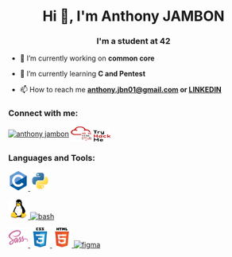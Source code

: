 <h1 align="center">Hi 👋, I'm Anthony JAMBON</h1>
<h3 align="center">I'm a student at 42</h3>

- 🔭 I’m currently working on **common core**

- 🌱 I’m currently learning **C and Pentest**

- 📫 How to reach me **anthony.jbn01@gmail.com or [LINKEDIN](https://www.linkedin.com/in/anthony-jambon-64b9772a2?utm_source=share&utm_campaign=share_via&utm_content=profile&utm_medium=ios_app)**

<h3 align="left">Connect with me:</h3>
<p align="left">
  <a href="https://linkedin.com/in/anthony jambon" target="blank"><img align="center" src="https://raw.githubusercontent.com/rahuldkjain/github-profile-readme-generator/master/src/images/icons/Social/linked-in-alt.svg" alt="anthony jambon"
    height="30" width="40" /></a>
 <!--  <a href="https://www.hackthebox.com/" target="blank"><img align="center" src="https://www.hackthebox.com/images/logo-htb.svg" alt="Hack The Box anthony jambon"
    height="30" width="120" /></a> -->
  <a href="https://tryhackme.com/p/PER50NN" target="blank"><img align="center" src="https://github.com/breaching/TryHackMe-CTF/raw/main/img/thm.png" alt="Hack The Box anthony jambon"
    height="30" width="80" /></a>
</p>

<h3 align="left">Languages and Tools:</h3>
<p align="left"> 
  <a href="https://www.cprogramming.com/" target="_blank" rel="noreferrer"> <img src="https://raw.githubusercontent.com/devicons/devicon/master/icons/c/c-original.svg" alt="c" width="40" height="40"/> </a>
  <a href="https://www.python.org" target="_blank" rel="noreferrer"> <img src="https://raw.githubusercontent.com/devicons/devicon/master/icons/python/python-original.svg" alt="python" width="40" height="40"/> </a> 

  <a href="https://www.linux.org/" target="_blank" rel="noreferrer"> <img src="https://raw.githubusercontent.com/devicons/devicon/master/icons/linux/linux-original.svg" alt="linux" width="40" height="40"/> </a>
  <a href="https://www.gnu.org/software/bash/" target="_blank" rel="noreferrer"> <img src="https://www.vectorlogo.zone/logos/gnu_bash/gnu_bash-icon.svg" alt="bash" width="40" height="40"/> </a>
  
  <a href="https://sass-lang.com" target="_blank" rel="noreferrer"> <img src="https://raw.githubusercontent.com/devicons/devicon/master/icons/sass/sass-original.svg" alt="sass" width="40" height="40"/> </a>
  <a href="https://www.w3schools.com/css/" target="_blank" rel="noreferrer"> <img src="https://raw.githubusercontent.com/devicons/devicon/master/icons/css3/css3-original-wordmark.svg" alt="css3" width="40" height="40"/> </a>
  <a href="https://www.w3.org/html/" target="_blank" rel="noreferrer"> <img src="https://raw.githubusercontent.com/devicons/devicon/master/icons/html5/html5-original-wordmark.svg" alt="html5" width="40" height="40"/> </a> 
  <a href="https://www.figma.com/" target="_blank" rel="noreferrer"> <img src="https://www.vectorlogo.zone/logos/figma/figma-icon.svg" alt="figma" width="40" height="40"/> </a> 
</p>
